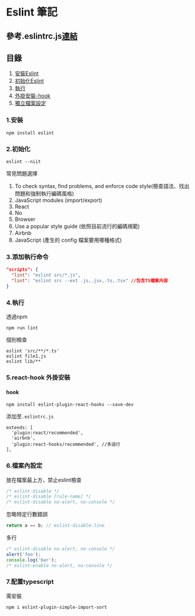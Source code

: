 # Eslint 筆記

## 參考.eslintrc.js[連結](https://github.com/areslin1201/note/blob/main/7.front_tools/eslint/.eslintrc.js)

## 目錄
1. [安裝Eslint](#1安裝)
2. [初始化Eslint](#2初始化)
3. [執行](#3添加執行命令)
4. [外掛安裝-hook](#5react-hook-外掛安裝)
5. [獨立檔案設定](#6檔案內設定)

### 1.安裝
```shell
npm install eslint
```

### 2.初始化
```shell
eslint --niit
```

常見問題選擇

1. To check syntax, find problems, and enforce code style(檢查語法、找出問題和強制執行編碼風格)
2. JavaScript modules (import/export)
3. React
4. No
5. Browser
6. Use a popular style guide (依照目前流行的編碼規範)
7. Airbnb
8. JavaScript (產生的 config 檔案要用哪種格式)

### 3.添加執行命令
```json
"scripts": {
  "lint": "eslint src/*.js",
  "lint": "eslint src --ext .js,.jsx,.ts,.tsx" //包含TS檔案內容
}
```

### 4.執行
透過npm
```shell
npm run lint
```

個別檢查
```shell
eslint 'src/**/*.ts'
eslint file1.js
eslint lib/**
```

### 5.react-hook 外掛安裝
#### hook
```shell
npm install eslint-plugin-react-hooks --save-dev
```

添加至`.eslintrc.js`

```
extends: [
  'plugin:react/recommended',
  'airbnb',
  'plugin:react-hooks/recommended', //多這行
],
```

### 6.檔案內設定
放在檔案最上方，禁止eslint檢查

```js
/* eslint-disable */
/* eslint-disable [rule-name] */
/* eslint-disable no-alert, no-console */
```

忽略特定行數錯誤

```js
return a == b; // eslint-disable-line
```

多行

```js
/* eslint-disable no-alert, no-console */
alert('foo');
console.log('bar');
/* eslint-enable no-alert, no-console */
```

### 7.配置typescript
需安裝
```shell
npm i eslint-plugin-simple-import-sort
```